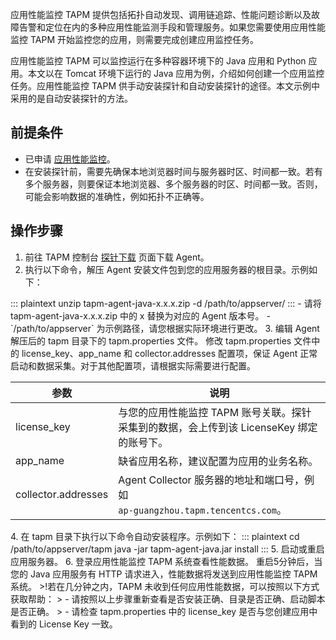 应用性能监控 TAPM 提供包括拓扑自动发现、调用链追踪、性能问题诊断以及故障告警和定位在内的多种应用性能监测手段和管理服务。如果您需要使用应用性能监控 TAPM 开始监控您的应用，则需要完成创建应用监控任务。

应用性能监控 TAPM 可以监控运行在多种容器环境下的 Java 应用和 Python 应用。本文以在 Tomcat 环境下运行的 Java 应用为例，介绍如何创建一个应用监控任务。应用性能监控 TAPM 供手动安装探针和自动安装探针的途径。本文示例中采用的是自动安装探针的方法。

## 前提条件


- 已申请 [应用性能监控](https://cloud.tencent.com/apply/p/f5yvbf09mka)。
- 在安装探针前，需要先确保本地浏览器时间与服务器时区、时间都一致。若有多个服务器，则要保证本地浏览器、多个服务器的时区、时间都一致。否则，可能会影响数据的准确性，例如拓扑不正确等。

## 操作步骤

1. 前往 TAPM 控制台 [探针下载](https://console.cloud.tencent.com/tapm/addagent) 页面下载 Agent。
2. 执行以下命令，解压 Agent 安装文件包到您的应用服务器的根目录。示例如下：
<dx-codeblock>
:::  plaintext
unzip tapm-agent-java-x.x.x.zip -d /path/to/appserver/
:::
</dx-codeblock>
<dx-alert infotype="explain" title="">
- 请将 tapm-agent-java-x.x.x.zip 中的 x 替换为对应的 Agent 版本号。
- `/path/to/appserver` 为示例路径，请您根据实际环境进行更改。
</dx-alert>
3. 编辑 Agent 解压后的 tapm 目录下的 tapm.properties 文件。
   修改 tapm.properties 文件中的 license_key、app_name 和 collector.addresses 配置项，保证 Agent 正常启动和数据采集。对于其他配置项，请根据实际需要进行配置。
<table>
<thead>
<tr>
<th><strong>参数</strong></th>
<th><strong>说明</strong></th>
</tr>
</thead>
<tbody><tr>
<td>license_key</td>
<td>与您的应用性能监控 TAPM 账号关联。探针采集到的数据，会上传到该 LicenseKey  绑定的账号下。</td>
</tr>
<tr>
<td>app_name</td>
<td>缺省应用名称，建议配置为应用的业务名称。</td>
</tr>
<tr>
<td>collector.addresses</td>
<td>Agent Collector 服务器的地址和端口号，例如<br><code>ap-guangzhou.tapm.tencentcs.com</code>。</td>
</tr>
</tbody></table>
4. 在 tapm 目录下执行以下命令自动安装程序。示例如下：
<dx-codeblock>
:::  plaintext
cd /path/to/appserver/tapm
java -jar tapm-agent-java.jar install
:::
</dx-codeblock>
5. 启动或重启应用服务器。
6. 登录应用性能监控 TAPM 系统查看性能数据。
重启5分钟后，当您的 Java 应用服务有 HTTP 请求进入，性能数据将发送到应用性能监控 TAPM 系统。
>!若在几分钟之内，TAPM 未收到任何应用性能数据，可以按照以下方式获取帮助：
> - 请按照以上步骤重新查看是否安装正确、目录是否正确、启动脚本是否正确。
> - 请检查 tapm.properties 中的 license_key 是否与您创建应用中看到的 License Key 一致。


